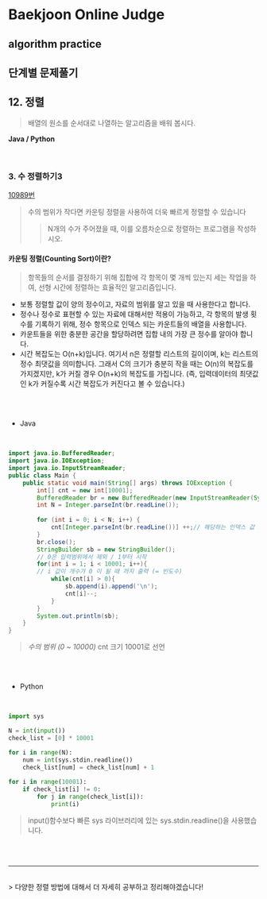# Baekjoon Online Judge

## algorithm practice

## 단계별 문제풀기

## 12. 정렬

> 배열의 원소를 순서대로 나열하는 알고리즘을 배워 봅시다.

**Java / Python**

<br>

### 3. 수 정렬하기3
[10989번](https://www.acmicpc.net/problem/10989) 
> 수의 범위가 작다면 카운팅 정렬을 사용하여 더욱 빠르게 정렬할 수 있습니다
>> N개의 수가 주어졌을 때, 이를 오름차순으로 정렬하는 프로그램을 작성하시오.

#### 카운팅 정렬(Counting Sort)이란?
> 항목들의 순서를 결정하기 위해 집합에 각 항목이 몇 개씩 있는지 세는 작업을 하여, 선형 시간에 정렬하는 효율적인 알고리즘입니다. 
- 보통 정렬할 값이 양의 정수이고, 자료의 범위를 알고 있을 때 사용한다고 합니다. 
- 정수나 정수로 표현할 수 있는 자료에 대해서만 적용이 가능하고, 각 항목의 발생 횟수를 기록하기 위해, 정수 항목으로 인덱스 되는 카운트들의 배열을 사용합니다. 
- 카운트들을 위한 충분한 공간을 할당하려면 집합 내의 가장 큰 정수를 알아야 합니다.
- 시간 복잡도는 O(n+k)입니다.
여기서 n은 정렬할 리스트의 길이이며, k는 리스트의 정수 최댓값을 의미합니다.
그래서 C의 크기가 충분히 작을 때는 O(n)의 복잡도를 가지겠지만, k가 커질 경우 O(n+k)의 복잡도를 가집니다. (즉, 입력데이터의 최댓값인 k가 커질수록 시간 복잡도가 커진다고 볼 수 있습니다.)

<br><br>

- Java
<br>

```java
import java.io.BufferedReader;
import java.io.IOException;
import java.io.InputStreamReader;
public class Main {
    public static void main(String[] args) throws IOException {
        int[] cnt = new int[10001];
        BufferedReader br = new BufferedReader(new InputStreamReader(System.in));
        int N = Integer.parseInt(br.readLine());
        
        for (int i = 0; i < N; i++) {          
            cnt[Integer.parseInt(br.readLine())] ++;// 해당하는 인덱스 값 1 증가
        }
        br.close();
        StringBuilder sb = new StringBuilder();
        // 0은 입력범위에서 제외 / 1부터 시작
        for(int i = 1; i < 10001; i++){
        // i 값이 개수가 0 이 될 때 까지 출력 (= 빈도수)
            while(cnt[i] > 0){
                sb.append(i).append('\n');
                cnt[i]--;
            }
        }
        System.out.println(sb);
    }
}
```
> *수의 범위 (0 ~ 10000)* 
cnt 크기 10001로 선언


<br><br>

- Python

<br>

```python
import sys 

N = int(input()) 
check_list = [0] * 10001 

for i in range(N): 
    num = int(sys.stdin.readline()) 
    check_list[num] = check_list[num] + 1 
    
for i in range(10001): 
    if check_list[i] != 0: 
        for j in range(check_list[i]): 
            print(i)
```
> input()함수보다 빠른 sys 라이브러리에 있는 sys.stdin.readline()을 사용했습니다.

<br><br>

---

<br>
> 다양한 정렬 방법에 대해서 더 자세히 공부하고 정리해야겠습니다!
